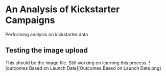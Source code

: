 # An Analysis of Kickstarter Campaigns
Performing analysis on kickstarter data
## Testing the image upload
This should be the image file. Still working on learning this process.
![outcomes Based on Launch Date](Outcomes Based on Launch Date.png)
